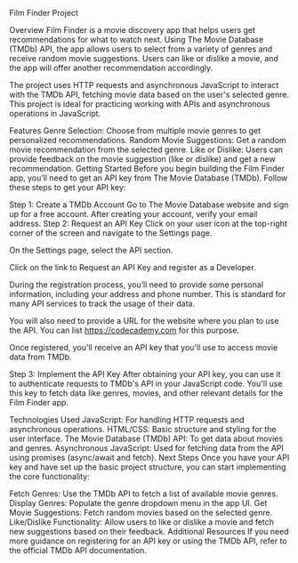 Film Finder Project


Overview
Film Finder is a movie discovery app that helps users get recommendations for what to watch next. Using The Movie Database (TMDb) API, the app allows users to select from a variety of genres and receive random movie suggestions. Users can like or dislike a movie, and the app will offer another recommendation accordingly.

The project uses HTTP requests and asynchronous JavaScript to interact with the TMDb API, fetching movie data based on the user's selected genre. This project is ideal for practicing working with APIs and asynchronous operations in JavaScript.

Features
Genre Selection: Choose from multiple movie genres to get personalized recommendations.
Random Movie Suggestions: Get a random movie recommendation from the selected genre.
Like or Dislike: Users can provide feedback on the movie suggestion (like or dislike) and get a new recommendation.
Getting Started
Before you begin building the Film Finder app, you’ll need to get an API key from The Movie Database (TMDb). Follow these steps to get your API key:

Step 1: Create a TMDb Account
Go to The Movie Database website and sign up for a free account.
After creating your account, verify your email address.
Step 2: Request an API Key
Click on your user icon at the top-right corner of the screen and navigate to the Settings page.

On the Settings page, select the API section.

Click on the link to Request an API Key and register as a Developer.

During the registration process, you’ll need to provide some personal information, including your address and phone number. This is standard for many API services to track the usage of their data.

You will also need to provide a URL for the website where you plan to use the API. You can list https://codecademy.com for this purpose.

Once registered, you'll receive an API key that you'll use to access movie data from TMDb.

Step 3: Implement the API Key
After obtaining your API key, you can use it to authenticate requests to TMDb's API in your JavaScript code. You'll use this key to fetch data like genres, movies, and other relevant details for the Film Finder app.

Technologies Used
JavaScript: For handling HTTP requests and asynchronous operations.
HTML/CSS: Basic structure and styling for the user interface.
The Movie Database (TMDb) API: To get data about movies and genres.
Asynchronous JavaScript: Used for fetching data from the API using promises (async/await and fetch).
Next Steps
Once you have your API key and have set up the basic project structure, you can start implementing the core functionality:

Fetch Genres: Use the TMDb API to fetch a list of available movie genres.
Display Genres: Populate the genre dropdown menu in the app UI.
Get Movie Suggestions: Fetch random movies based on the selected genre.
Like/Dislike Functionality: Allow users to like or dislike a movie and fetch new suggestions based on their feedback.
Additional Resources
If you need more guidance on registering for an API key or using the TMDb API, refer to the official TMDb API documentation.